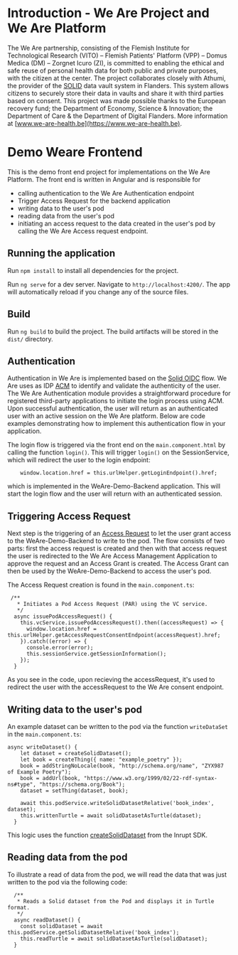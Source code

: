 # Introduction - We Are Project and We Are Platform

The We Are partnership, consisting of the Flemish Institute for Technological Research (VITO) – Flemish Patients' Platform (VPP) – Domus Medica (DM) – Zorgnet Icuro (ZI), is committed to enabling the ethical and safe reuse of personal health data for both public and private purposes, with the citizen at the center. The project collaborates closely with Athumi, the provider of the [SOLID](https://solidproject.org/TR/) data vault system in Flanders. This system allows citizens to securely store their data in vaults and share it with third parties based on consent. This project was made possible thanks to the European recovery fund; the Department of Economy, Science & Innovation; the Department of Care & the Department of Digital Flanders. More information at [www.we-are-health.be](https://www.we-are-health.be).

# Demo Weare Frontend

This is the demo front end project for implementations on the We Are Platform. The front end is written in Angular and is responsible for

- calling authentication to the We Are Authentication endpoint
- Trigger Access Request for the backend application
- writing data to the user's pod
- reading data from the user's pod
- initiating an access request to the data created in the user's pod by calling the We Are Access request endpoint.

## Running the application

Run `npm install` to install all dependencies for the project.

Run `ng serve` for a dev server. Navigate to `http://localhost:4200/`. The app will automatically reload if you change any of the source files.

## Build

Run `ng build` to build the project. The build artifacts will be stored in the `dist/` directory.

## Authentication

Authentication in We Are is implemented based on the [Solid OIDC](https://solidproject.org/TR/oidc) flow. We Are uses as IDP [ACM](https://www.vlaanderen.be/digitaal-vlaanderen/onze-diensten-en-platformen/veiligheidsbouwstenen-applicatie-en-platformdiensten/toegangsbeheer) to identify and validate the authenticity of the user. The We Are Authentication module provides a straightforward procedure for registered third-party applications to initiate the login process using ACM. Upon successful authentication, the user will return as an authenticated user with an active session on the We Are platform. Below are code examples demonstrating how to implement this authentication flow in your application.

The login flow is triggered via the front end on the ```main.component.html``` by calling the function ```login()```. This will trigger ```login()``` on the SessionService, which will redirect the user to the login endpoint:

```
    window.location.href = this.urlHelper.getLoginEndpoint().href;
```
which is implemented in the WeAre-Demo-Backend application. This will start the login flow and the user will return with an authenticated session.

## Triggering Access Request

Next step is the triggering of an [Access Request](https://docs.inrupt.com/developer-tools/javascript/client-libraries/tutorial/manage-access-requests-grants/) to let the user grant access to the WeAre-Demo-Backend to write to the pod. The flow consists of two parts: first the access request is created and then with that access request the user is redirected to the We Are Access Management Application to approve the request and an Access Grant is created. The Access Grant can then be used by the WeAre-Demo-Backend to access the user's pod. 

The Access Request creation is found in the ```main.component.ts```:
```
 /** 
   * Initiates a Pod Access Request (PAR) using the VC service.
   */ 
  async issuePodAccessRequest() {
    this.vcService.issuePodAccessRequest().then((accessRequest) => {
      window.location.href = this.urlHelper.getAccessRequestConsentEndpoint(accessRequest).href;
    }).catch((error) => {
      console.error(error);
      this.sessionService.getSessionInformation();
    });
  }
```
As you see in the code, upon recieving the accessRequest, it's used to redirect the user with the accessRequest to the We Are consent endpoint.

## Writing data to the user's pod

An example dataset can be written to the pod via the function ```writeDataSet``` in the ```main.component.ts```:

```  
async writeDataset() {
    let dataset = createSolidDataset();
    let book = createThing({ name: "example_poetry" });
    book = addStringNoLocale(book, "http://schema.org/name", "ZYX987 of Example Poetry");
    book = addUrl(book, "https://www.w3.org/1999/02/22-rdf-syntax-ns#type", "https://schema.org/Book");
    dataset = setThing(dataset, book);

    await this.podService.writeSolidDatasetRelative('book_index', dataset);
    this.writtenTurtle = await solidDatasetAsTurtle(dataset);
  }

```
This logic uses the function [createSolidDataset](https://docs.inrupt.com/developer-tools/javascript/client-libraries/tutorial/read-write-data/) from the Inrupt SDK. 


## Reading data from the pod

To illustrate a read of data from the pod, we will read the data that was just written to the pod via the following code:
```
  /**
   * Reads a Solid dataset from the Pod and displays it in Turtle format.
   */
  async readDataset() {
    const solidDataset = await this.podService.getSolidDatasetRelative('book_index');
    this.readTurtle = await solidDatasetAsTurtle(solidDataset);
  }

```